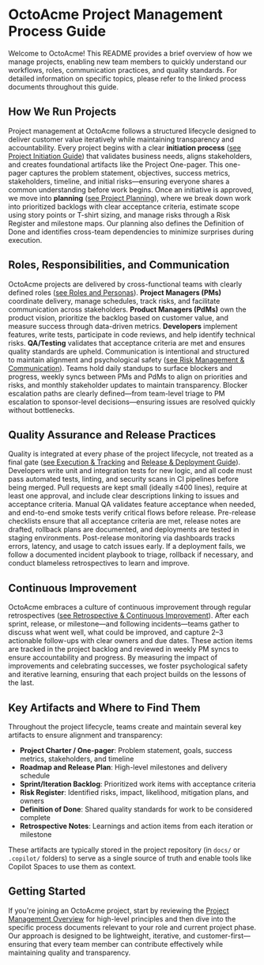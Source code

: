 # OctoAcme Project Management Process Guide

Welcome to OctoAcme! This README provides a brief overview of how we manage projects, enabling new team members to quickly understand our workflows, roles, communication practices, and quality standards. For detailed information on specific topics, please refer to the linked process documents throughout this guide.

## How We Run Projects

Project management at OctoAcme follows a structured lifecycle designed to deliver customer value iteratively while maintaining transparency and accountability. Every project begins with a clear **initiation process** ([see Project Initiation Guide](octoacme-project-initiation.md)) that validates business needs, aligns stakeholders, and creates foundational artifacts like the Project One-pager. This one-pager captures the problem statement, objectives, success metrics, stakeholders, timeline, and initial risks—ensuring everyone shares a common understanding before work begins. Once an initiative is approved, we move into **planning** ([see Project Planning](octoacme-project-planning.md)), where we break down work into prioritized backlogs with clear acceptance criteria, estimate scope using story points or T-shirt sizing, and manage risks through a Risk Register and milestone maps. Our planning also defines the Definition of Done and identifies cross-team dependencies to minimize surprises during execution.

## Roles, Responsibilities, and Communication

OctoAcme projects are delivered by cross-functional teams with clearly defined roles ([see Roles and Personas](octoacme-roles-and-personas.md)). **Project Managers (PMs)** coordinate delivery, manage schedules, track risks, and facilitate communication across stakeholders. **Product Managers (PdMs)** own the product vision, prioritize the backlog based on customer value, and measure success through data-driven metrics. **Developers** implement features, write tests, participate in code reviews, and help identify technical risks. **QA/Testing** validates that acceptance criteria are met and ensures quality standards are upheld. Communication is intentional and structured to maintain alignment and psychological safety ([see Risk Management & Communication](octoacme-risks-and-communication.md)). Teams hold daily standups to surface blockers and progress, weekly syncs between PMs and PdMs to align on priorities and risks, and monthly stakeholder updates to maintain transparency. Blocker escalation paths are clearly defined—from team-level triage to PM escalation to sponsor-level decisions—ensuring issues are resolved quickly without bottlenecks.

## Quality Assurance and Release Practices

Quality is integrated at every phase of the project lifecycle, not treated as a final gate ([see Execution & Tracking](octoacme-execution-and-tracking.md) and [Release & Deployment Guide](octoacme-release-and-deployment.md)). Developers write unit and integration tests for new logic, and all code must pass automated tests, linting, and security scans in CI pipelines before being merged. Pull requests are kept small (ideally ≤400 lines), require at least one approval, and include clear descriptions linking to issues and acceptance criteria. Manual QA validates feature acceptance when needed, and end-to-end smoke tests verify critical flows before release. Pre-release checklists ensure that all acceptance criteria are met, release notes are drafted, rollback plans are documented, and deployments are tested in staging environments. Post-release monitoring via dashboards tracks errors, latency, and usage to catch issues early. If a deployment fails, we follow a documented incident playbook to triage, rollback if necessary, and conduct blameless retrospectives to learn and improve.

## Continuous Improvement

OctoAcme embraces a culture of continuous improvement through regular retrospectives ([see Retrospective & Continuous Improvement](octoacme-retrospective-and-continuous-improvement.md)). After each sprint, release, or milestone—and following incidents—teams gather to discuss what went well, what could be improved, and capture 2–3 actionable follow-ups with clear owners and due dates. These action items are tracked in the project backlog and reviewed in weekly PM syncs to ensure accountability and progress. By measuring the impact of improvements and celebrating successes, we foster psychological safety and iterative learning, ensuring that each project builds on the lessons of the last.

## Key Artifacts and Where to Find Them

Throughout the project lifecycle, teams create and maintain several key artifacts to ensure alignment and transparency:

- **Project Charter / One-pager**: Problem statement, goals, success metrics, stakeholders, and timeline
- **Roadmap and Release Plan**: High-level milestones and delivery schedule
- **Sprint/Iteration Backlog**: Prioritized work items with acceptance criteria
- **Risk Register**: Identified risks, impact, likelihood, mitigation plans, and owners
- **Definition of Done**: Shared quality standards for work to be considered complete
- **Retrospective Notes**: Learnings and action items from each iteration or milestone

These artifacts are typically stored in the project repository (in `docs/` or `.copilot/` folders) to serve as a single source of truth and enable tools like Copilot Spaces to use them as context.

## Getting Started

If you're joining an OctoAcme project, start by reviewing the [Project Management Overview](octoacme-project-management-overview.md) for high-level principles and then dive into the specific process documents relevant to your role and current project phase. Our approach is designed to be lightweight, iterative, and customer-first—ensuring that every team member can contribute effectively while maintaining quality and transparency.
